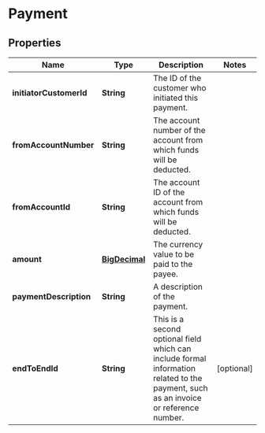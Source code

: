 

# Payment

## Properties

Name | Type | Description | Notes
------------ | ------------- | ------------- | -------------
**initiatorCustomerId** | **String** | The ID of the customer who initiated this payment. | 
**fromAccountNumber** | **String** | The account number of the account from which funds will be deducted. | 
**fromAccountId** | **String** | The account ID of the account from which funds will be deducted. | 
**amount** | [**BigDecimal**](BigDecimal.md) | The currency value to be paid to the payee. | 
**paymentDescription** | **String** | A description of the payment. | 
**endToEndId** | **String** | This is a second optional field which can include formal information related to the payment, such as an invoice or reference number. |  [optional]




